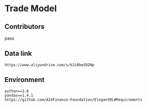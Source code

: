 # Trade Model

## Contributors
pass
## Data link
`https://www.aliyundrive.com/s/k2i8bwS92Np`

## Environment
```
python==3.8
pandas==1.4.1
https://github.com/AI4Finance-Foundation/ElegantRL#Requirements
```
